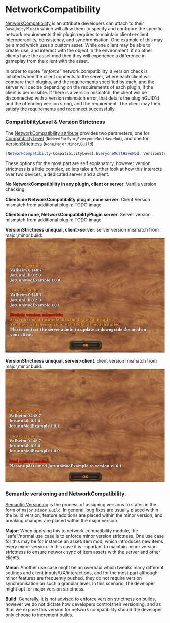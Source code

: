 # NetworkCompatibility

[NetworkCompatibility](xref:JotunnLib.Utils.NetworkCompatibilityAttribute) is an attribute developers can attach to their `BaseUnityPlugin` which will allow them to specify and configure the specific network requirements their plugin requires to maintain client<->client interoperability, consistency, and synchronisation. One example of this may be a mod which uses a custom asset. While one client may be able to create, use, and interact with the object in the environment, if no other clients have the asset mod then they will experience a difference in gameplay from the client with the asset.

In order to quote *"enforce"* network compatibility, a version check is initiated when the client connects to the server, where each client will compare their plugins, and the requirements specified by each, and the server will decide depending on the requirements of each plugin, if the client is permissible. If there is a version mismatch, the client will be disconnected with a version mismatch error, that details the pluginGUID'd and the offending version string, and the requirement. The client may then satisfy the requirements and reconnect successfully.

### CompatibilityLevel & Version Strictness
The [NetworkCompatibility attribute](xref:JotunnLib.Utils.NetworkCompatibilityAttribute) provides two parameters, one for [CompatibilityLevel](xref:JotunnLib.Utils.CompatibilityLevel) (`NoNeedForSync`,`EveryoneMustHaveMod`), and one for [VersionStrictness](xref:JotunnLib.Utils.VersionStrictness) (`None`,`Major`,`Minor`,`Build`).

```cs
[NetworkCompatibilty(CompatibilityLevel.EveryoneMustHaveMod, VersionStrictness.Minor)]
```

These options for the most part are self explanatory, however version strictness is a little complex, so lets take a further look at how this interacts over two devices, a dedicated server and a client:

**No NetworkCompatibility in any plugin, client or server**: Vanilla version checking.

**Clientside NetworkCompatibility plugin, none server**: Client Version mismatch from additional plugin:
TODO image

**Clientside none, NetworkCompatibilityPlugin server**: Server version mismatch from additional plugin:
TODO image

**VersionStrictness unequal, client>server**: server version mismatch from major,minor,build:
![File](../../images/utils/NetworkCompatClient-gr-Server.png)

**VersionStrictness unequal, server>client**: client version mismatch from major,minor,build:
![Network Compat Server Gr Client](../../images/utils/NetworkCompatServer-gr-Client.png)

### Semantic versioning and NetworkCompatibility.

[Semantic Versioning](https://semver.org/) is the process of assigning versions to states in the form of `Major.Minor.Build`. In general, bug fixes are usually placed within the build version, feature additions are placed within the minor version, and breaking changes are placed within the major version.

**Major**:
When applying this to network compatibility module, the "safe"/normal use case is to enforce minor version strictness. One use case for this may be for instance an asset/item mod, which introduces new items every minor version. In this case it is important to maintain minor version strictness to ensure network sync of item assets with the server and other clients.

**Minor**:
Another use case might be an overhaul which tweaks many different settings and client inputs/UX/interactions, and for the most part although minor features are frequently pushed, they do not require version synchronisation on such a granular level. In this scenario, the developer might opt for major version strictness.

**Build**:
Generally, it is not advised to enforce version strictness on builds, however we do not dictate how developers control their versioning, and as thus we expose this version for network compatibility should the developer only choose to increment builds.